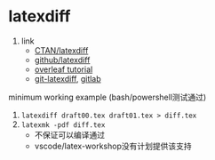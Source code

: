 # latexdiff

1. link
   * [CTAN/latexdiff](https://ctan.org/pkg/latexdiff?lang=en)
   * [github/latexdiff](https://github.com/ftilmann/latexdiff/)
   * [overleaf tutorial](https://www.overleaf.com/learn/latex/Articles/Using_Latexdiff_For_Marking_Changes_To_Tex_Documents)
   * [git-latexdiff](https://github.com/rkdarst/git-latexdiff), [gitlab](https://gitlab.com/git-latexdiff/git-latexdiff)

minimum working example (bash/powershell测试通过)

1. `latexdiff draft00.tex draft01.tex > diff.tex`
2. `latexmk -pdf diff.tex`
   * 不保证可以编译通过
   * vscode/latex-workshop没有计划提供该支持
